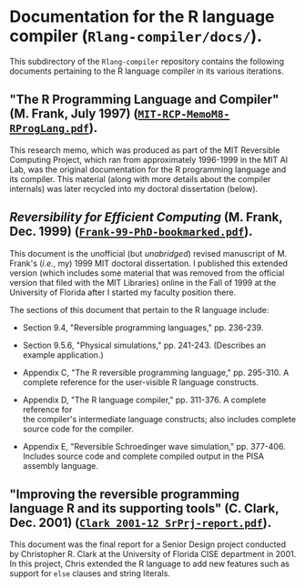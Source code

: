# Documentation for the R language compiler (`Rlang-compiler/docs/`).

This subdirectory of the `Rlang-compiler` repository contains the following
documents pertaining to the R language compiler in its various iterations.

## "The R Programming Language and Compiler" (M. Frank, July 1997) ([`MIT-RCP-MemoM8-RProgLang.pdf`](MIT-RCP-MemoM8-RProgLang.pdf "MIT RCP Memo #M8")).

This research memo, which was produced as part of the MIT Reversible Computing Project, 
which ran from approximately 1996-1999 in the MIT AI Lab, was the original documentation 
for the R programming language and its compiler.  This material (along with more details
about the compiler internals) was later recycled into my doctoral dissertation (below).

## _Reversibility for Efficient Computing_ (M. Frank, Dec. 1999) ([`Frank-99-PhD-bookmarked.pdf`](Frank-99-PhD-bookmarked.pdf "dissertation PDF")).

This document is the unofficial (but *unabridged*) revised manuscript of M. Frank's (*i.e.*, my) 1999 
MIT doctoral dissertation.  I published this extended version (which includes some material that was
removed from the official version that filed with the MIT Libraries) online in the Fall of 1999 at 
the University of Florida after I started my faculty position there.

The sections of this document that pertain to the R language include:

* Section 9.4, "Reversible programming languages," pp. 236-239.
	
* Section 9.5.6, "Physical simulations," pp. 241-243. (Describes an example application.)
	
* Appendix C, "The R reversible programming language," pp. 295-310.  A complete 
reference for the user-visible R language constructs.
	
* Appendix D, "The R language compiler," pp. 311-376.  A complete reference for  
the compiler's intermediate language constructs; also includes complete source 
code for the compiler.
	
* Appendix E, "Reversible Schroedinger wave simulation," pp. 377-406.  Includes
source code and complete compiled output in the PISA assembly language.

## "Improving the reversible programming language R and its supporting tools" (C. Clark, Dec. 2001) ([`Clark_2001-12_SrPrj-report.pdf`](Clark_2001-12_SrPrj-report.pdf "Clark senior project report")).

This document was the final report for a Senior Design project conducted by Christopher R. Clark at the 
University of Florida CISE department in 2001.  In this project, Chris extended the R language to add
new features such as support for `else` clauses and string literals.

